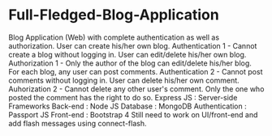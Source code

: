 # Full-Fledged-Blog-Application
Blog Application (Web) with complete authentication as well as authorization. User can create his/her own blog. Authentication 1 - Cannot create a blog without logging in. User can edit/delete his/her own blog. Authorization 1 - Only the author of the blog can edit/delete his/her blog. For each blog, any user can post comments. Authentication 2 - Cannot post comments without logging in. User can delete his/her own comment. Auhorization 2 - Cannot delete any other user's comment. Only the one who posted the comment has the right to do so. Express JS : Server-side Frameworks Back-end : Node JS Database : MongoDB Authentication : Passport JS Front-end : Bootstrap 4 Still need to work on UI/front-end and add flash messages using connect-flash.
